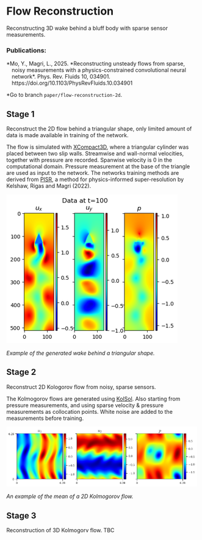 # Flow Reconstruction

Reconstructing 3D wake behind a bluff body with sparse sensor measurements. 

### Publications:
<p style="padding-left: 1em; text-indent: -1em;">
*Mo, Y., Magri, L., 2025. *Reconstructing unsteady flows from sparse, noisy measurements with a physics-constrained convolutional neural network*. Phys. Rev. Fluids 10, 034901. https://doi.org/10.1103/PhysRevFluids.10.034901
</p>

\*Go to branch `paper/flow-reconstruction-2d`.


## Stage 1

Reconstruct the 2D flow behind a triangular shape, only limited amount of data is made available in training of the network.

The flow is simulated with [XCompact3D](https://github.com/xcompact3d/Incompact3d), where a triangular cylinder was placed between two slip walls.
Streamwise and wall-normal velocities, together with pressure are recorded. Spanwise velocity is $0$ in the computational domain. 
Pressure measurement at the base of the triangle are used as input to the network. 
The networks training methods are derived from [PISR](https://github.com/MagriLab/PISR), a method for physics-informed super-resolution by Kelshaw, Rigas and Magri (2022).

![A snapshot of an example dataset used in stage 1.](./admin/doc/pic/triangle2d_example.png)

*Example of the generated wake behind a triangular shape.*


## Stage 2
Reconstruct 2D Kologorov flow from noisy, sparse sensors.

The Kolmogorov flows are generated using [KolSol](https://github.com/MagriLab/KolSol/). 
Also starting from pressure measurements, and using sparse velocity & pressure measurements as collocation points. White noise are added to the measurements before training.

<!-- ![Mean of a Kolmogorov flow.](./admin/doc/pic/fig_mean_14635.png )-->

<img src="./admin/doc/pic/fig_mean_14635.png" alt="Mean of a Kolmogorov flow" width="500"/>

*An example of the mean of a 2D Kolmogorov flow.*

## Stage 3 
Reconstruction of 3D Kolmogorv flow. TBC